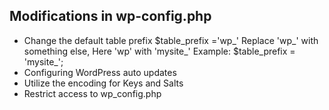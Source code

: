Modifications in wp-config.php
---
- Change the default table prefix $table_prefix ='wp_'
  Replace 'wp_' with something else, Here 'wp' with 'mysite_' Example: $table_prefix = 'mysite_';
- Configuring WordPress auto updates
- Utilize the encoding for Keys and Salts
- Restrict access to wp_config.php

